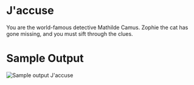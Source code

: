 J'accuse
========================================================

You are the world-famous detective Mathilde Camus. Zophie the cat has gone missing, and you must sift through the clues. 

Sample Output
========================================================

![Sample output J'accuse](https://github.com/nihathalici/The-Big-Book-of-Small-Python-Projects/blob/main/C38-Project-38-J'accuse/jaccuse_sample_output.PNG)

